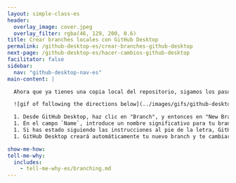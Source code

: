 ```yaml
---
layout: simple-class-es
header:
  overlay_image: cover.jpeg
  overlay_filter: rgba(46, 129, 200, 0.6)
title: Crear branches locales con GitHub Desktop
permalink: /github-desktop-es/crear-branches-github-desktop
next-page: /github-desktop-es/hacer-cambios-github-desktop
facilitator: false
sidebar:
  nav: "github-desktop-nav-es"
main-content: |

  Ahora que ya tienes una copia local del repositorio, sigamos los pasos del [GitHub Flow](https://guides.github.com/introduction/flow/) para hacer un cambio en tu proyecto. Primero crearemos un branch.

  ![gif of following the directions below](../images/gifs/github-desktop/create-branch-on-desktop.gif)

  1. Desde GitHub Desktop, haz clic en "Branch", y entonces en "New Branch".
  1. En el campo `Name`, introduce un nombre significativo para tu branch. Algo como `añadir-pag-index` irá bien.
  1. Si has estado siguiendo las instrucciones al pie de la letra, GitHub Desktop sabe que tiene que crear el branch nuevo basándose en `master` porque es el brnach que tenías activo cuando hiciste clic en la opción "New Branch".
  1. GitHub Desktop creará automáticamente tu nuevo branch y te cambiará a él.

show-me-how:
tell-me-why:
  includes:
    - tell-me-why-es/branching.md
---
```

